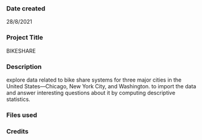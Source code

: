 
### Date created
28/8/2021

### Project Title
BIKESHARE

### Description
explore data related to bike share systems for three major cities in the United States—Chicago, New York City, and Washington.
to import the data and answer interesting questions about it by computing descriptive statistics.
 
### Files used

### Credits

